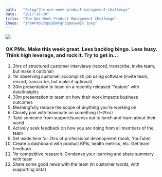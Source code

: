 ```yaml
---
path:	"/blog/the-one-week-product-management-challenge"
date:	"2017-10-30"
title:	"The One Week Product Management Challenge"
image:	"1*bAPkb82mpg9BmFgP3qa9Sw@2x.jpeg"
---
```


![](/images/1*bAPkb82mpg9BmFgP3qa9Sw@2x.jpeg)

### OK PMs. Make this week great. Less backlog bingo. Less busy. Think high leverage, and rock it. Try to get in…

1. 3hrs of structured customer interviews (record, transcribe, invite team, but make it optional)
2. 1hr observing customer accomplish job using software (invite team, record, transcribe, but make it optional)
3. 30m presentation to team on a recently released “feature” with data/insights
4. 30m presentation to team on how their work impacts business outcomes
5. Meaningfully reduce the scope of anything you’re working on
6. Closely pair with teammate on something (1–2hrs)
7. Take someone from support/success out to lunch and learn about their world
8. Actively seek feedback on how you are doing from all members of the team
9. Set aside time for 2hrs of professional development (book, YouTube)
10. Create a dashboard with product KPIs, health metrics, etc. Get team feedback
11. 1hr competitive research. Condense your learning and share summary with team
12. Share some good news with the team (in customer words, with supporting data)

